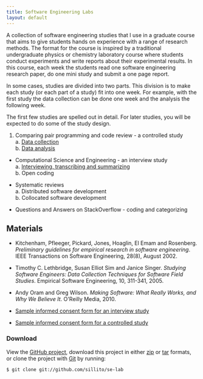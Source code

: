 ```yaml
---
title: Software Engineering Labs
layout: default
---
```


A collection of software engineering studies that I use in a graduate course that aims to give students hands on experience with a range of research methods. The format for the course is inspired by a traditional undergraduate physics or chemistry laboratory course where students conduct experiments and write reports about their experimental results. In this course, each week the students read one software engineering research paper, do one mini study and submit a one page report. 

In some cases, studies are divided into two parts. This division is to make each study (or each part of a study) fit into one week. For example, with the first study the data collection can be done one week and the analysis the following week.

The first few studies are spelled out in detail. For later studies, you will be expected to do some of the study design.

1. Comparing pair programming and code review - a controlled study  
	a. [Data collection](studies/pair-programming.html)  
	b. [Data analysis](studies/pair-programming-analysis.html)

* Computational Science and Engineering - an interview study  
	a. [Interviewing, transcribing and summarizing](studies/cse.html)  
	b. Open coding

* Systematic reviews  
	a. Distributed software development  
	b. Collocated software development

* Questions and Answers on StackOverflow - coding and categorizing

## Materials

* Kitchenham, Pfleeger, Pickard, Jones, Hoaglin, El Emam and Rosenberg. _Preliminary guidelines for empirical research in software engineering_. IEEE Transactions on Software Engineering, 28(8), August 2002.

* Timothy C. Lethbridge, Susan Elliot Sim and Janice Singer. _Studying Software Engineers: Data Collection Techniques for Software Field Studies_. Empirical Software Engineering, 10, 311-341, 2005.

* Andy Oram and Greg Wilson. _Making Software: What Really Works, and Why We Believe It_. O'Reilly Media, 2010.

* [Sample informed consent form for an interview study](studies/interview-consent.html)

* [Sample informed consent form for a controlled study](studies/pair-programming-consent.html)



### Download

View the [GitHub project](https://github.com/sillito/se-lab), download this project in either [zip](https://github.com/sillito/se-lab/zipball/master) or [tar](https://github.com/sillito/se-lab/tarball/master) formats, or clone the project with [Git](http://git-scm.com) by running:

	$ git clone git://github.com/sillito/se-lab
